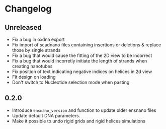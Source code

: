 # Changelog

<!-- next-header -->

## Unreleased
- Fix a bug in oxdna export
- Fix import of scadnano files containing insertions or deletions & replace those by single strands
- Fix a bug that would cause the fitting of the 2D view to be incorrect
- Fix a bug that would incorretly initiate the length of strands when creating nanotubes
- Fix position of text indicating negative indices on helices in 2d view
- Fit design on loading
- Don't switch to Nucleotide selection mode when pasting

## 0.2.0
- Introduce `ensnano_version` and function to update older ensnano files
- Update default DNA parameters.
- Make it possible to undo rigid grids and rigid helices simulations

